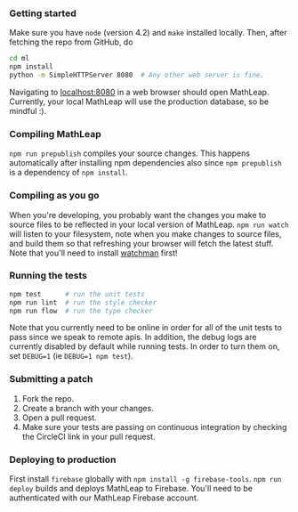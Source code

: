 ### Getting started

Make sure you have `node` (version 4.2) and `make` installed locally.
Then, after fetching the repo from GitHub, do

```bash
cd ml
npm install
python -m SimpleHTTPServer 8080  # Any other web server is fine.
```

Navigating to [localhost:8080](http://localhost:8080) in a web
browser should open MathLeap. Currently, your local MathLeap will
use the production database, so be mindful :).

### Compiling MathLeap

`npm run prepublish` compiles your source changes. This happens
automatically after installing npm dependencies also since `npm
prepublish` is a dependency of `npm install`.

### Compiling as you go

When you're developing, you probably want the changes you make to source
files to be reflected in your local version of MathLeap. `npm run watch`
will listen to your filesystem, note when you make changes to source
files, and build them so that refreshing your browser will fetch the
latest stuff. Note that you'll need to install
[watchman](https://facebook.github.io/watchman/) first!

### Running the tests

```bash
npm test      # run the unit tests
npm run lint  # run the style checker
npm run flow  # run the type checker
```

Note that you currently need to be online in order for all of the unit
tests to pass since we speak to remote apis. In addition, the debug logs
are currently disabled by default while running tests. In order to turn them
on, set `DEBUG=1` (ie `DEBUG=1 npm test`).

### Submitting a patch

1. Fork the repo.
2. Create a branch with your changes.
3. Open a pull request.
4. Make sure your tests are passing on continuous integration by
   checking the CircleCI link in your pull request.

### Deploying to production

First install `firebase` globally with `npm install -g firebase-tools`.
`npm run deploy` builds and deploys MathLeap to Firebase. You'll need
to be authenticated with our MathLeap Firebase account.
